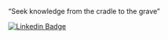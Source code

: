 “Seek knowledge from the cradle to the grave”

[![Linkedin Badge](https://img.shields.io/badge/-Mujtaba-blue?style=flat-square&logo=Linkedin&logoColor=white&link=https://www.linkedin.com/in/syed-mujtaba/)](https://www.linkedin.com/in/syed-mujtaba/)
<!--
**mujtaba1747/mujtaba1747** is a ✨ _special_ ✨ repository because its `README.md` (this file) appears on your GitHub profile.

Here are some ideas to get you started:

- 🔭 I’m currently working on ...
- 🌱 I’m currently learning ...
- 👯 I’m looking to collaborate on ...
- 🤔 I’m looking for help with ...
- 💬 Ask me about ...
- 📫 How to reach me: ...
- 😄 Pronouns: ...
- ⚡ Fun fact: ...
-->
